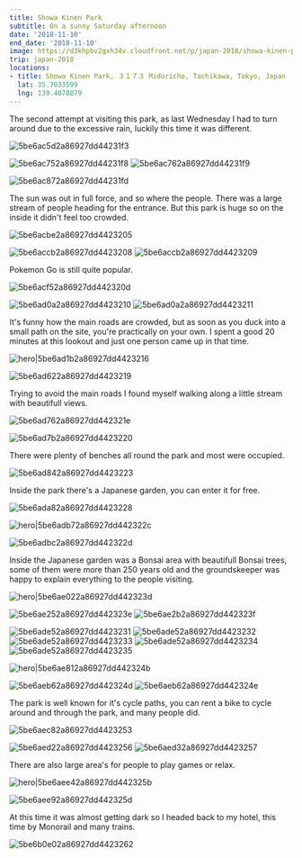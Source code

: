 ```yaml
---
title: Showa Kinen Park
subtitle: On a sunny Saturday afternoon
date: '2018-11-10'
end_date: '2018-11-10'
image: https://d3khpbv2gxh34v.cloudfront.net/p/japan-2018/showa-kinen-park/5be6af562a86927dd442325f.jpg
trip: japan-2018
locations:
- title: Showa Kinen Park, ３１７３ Midoricho, Tachikawa, Tokyo, Japan
  lat: 35.7033599
  lng: 139.4078879
---
```


The second attempt at visiting this park, as last Wednesday I had to turn around due to the excessive rain, luckily this time it was different.

![5be6ac5d2a86927dd44231f3](https://d3khpbv2gxh34v.cloudfront.net/p/japan-2018/showa-kinen-park/5be6ac662a86927dd44231f5.jpg "1.5")

![5be6ac752a86927dd44231f8](https://d3khpbv2gxh34v.cloudfront.net/p/japan-2018/showa-kinen-park/5be6ac7d2a86927dd44231fa.jpg "1.48")
![5be6ac762a86927dd44231f9](https://d3khpbv2gxh34v.cloudfront.net/p/japan-2018/showa-kinen-park/5be6ac852a86927dd44231fc.jpg "1.5")

![5be6ac872a86927dd44231fd](https://d3khpbv2gxh34v.cloudfront.net/p/japan-2018/showa-kinen-park/5be6ac8a2a86927dd44231fe.jpg "1.541")

The sun was out in full force, and so where the people. There was a large stream of people heading for the entrance. But this park is huge so on the inside it didn't feel too crowded.

![5be6acbe2a86927dd4423205](https://d3khpbv2gxh34v.cloudfront.net/p/japan-2018/showa-kinen-park/5be6acc62a86927dd4423207.jpg "1.5")

![5be6accb2a86927dd4423208](https://d3khpbv2gxh34v.cloudfront.net/p/japan-2018/showa-kinen-park/5be6ad1a2a86927dd4423215.jpg "1.5")
![5be6accb2a86927dd4423209](https://d3khpbv2gxh34v.cloudfront.net/p/japan-2018/showa-kinen-park/5be6acd12a86927dd442320b.jpg "1.5")

Pokemon Go is still quite popular.

![5be6acf52a86927dd442320d](https://d3khpbv2gxh34v.cloudfront.net/p/japan-2018/showa-kinen-park/5be6acfc2a86927dd442320f.jpg "1.5")

![5be6ad0a2a86927dd4423210](https://d3khpbv2gxh34v.cloudfront.net/p/japan-2018/showa-kinen-park/5be6ad1b2a86927dd4423217.jpg "1.5")
![5be6ad0a2a86927dd4423211](https://d3khpbv2gxh34v.cloudfront.net/p/japan-2018/showa-kinen-park/5be6ad142a86927dd4423214.jpg "1.5")

It's funny how the main roads are crowded, but as soon as you duck into a small path on the site, you're practically on your own. I spent a good 20 minutes at this lookout and just one person came up in that time.

![hero|5be6ad1b2a86927dd4423216](https://d3khpbv2gxh34v.cloudfront.net/p/japan-2018/showa-kinen-park/5be6ad1b2a86927dd4423216.jpg "1.5")

![5be6ad622a86927dd4423219](https://d3khpbv2gxh34v.cloudfront.net/p/japan-2018/showa-kinen-park/5be6ad682a86927dd442321a.jpg "1.5")

Trying to avoid the main roads I found myself walking along a little stream with beautifull views.

![5be6ad762a86927dd442321e](https://d3khpbv2gxh34v.cloudfront.net/p/japan-2018/showa-kinen-park/5be6ad7a2a86927dd442321f.jpg "1.5")

![5be6ad7b2a86927dd4423220](https://d3khpbv2gxh34v.cloudfront.net/p/japan-2018/showa-kinen-park/5be6ad8a2a86927dd4423225.jpg "1.5")

There were plenty of benches all round the park and most were occupied.

![5be6ad842a86927dd4423223](https://d3khpbv2gxh34v.cloudfront.net/p/japan-2018/showa-kinen-park/5be6ad882a86927dd4423224.jpg "1.5")

Inside the park there's a Japanese garden, you can enter it for free.

![5be6ada82a86927dd4423228](https://d3khpbv2gxh34v.cloudfront.net/p/japan-2018/showa-kinen-park/5be6adb02a86927dd442322a.jpg "1.5")

![hero|5be6adb72a86927dd442322c](https://d3khpbv2gxh34v.cloudfront.net/p/japan-2018/showa-kinen-park/5be6adb72a86927dd442322c.jpg "1.5")

![5be6adbc2a86927dd442322d](https://d3khpbv2gxh34v.cloudfront.net/p/japan-2018/showa-kinen-park/5be6adcc2a86927dd4423230.jpg "1.5")

Inside the Japanese garden was a Bonsai area with beautifull Bonsai trees, some of them were more than 250 years old and the groundskeeper was happy to explain everything to the people visiting.

![hero|5be6ae022a86927dd442323d](https://d3khpbv2gxh34v.cloudfront.net/p/japan-2018/showa-kinen-park/5be6ae022a86927dd442323d.jpg "2.281")

![5be6ae252a86927dd442323e](https://d3khpbv2gxh34v.cloudfront.net/p/japan-2018/showa-kinen-park/5be6ae2c2a86927dd4423240.jpg "1.5")
![5be6ae2b2a86927dd442323f](https://d3khpbv2gxh34v.cloudfront.net/p/japan-2018/showa-kinen-park/5be6ae312a86927dd4423242.jpg "0.639")

![5be6ade52a86927dd4423231](https://d3khpbv2gxh34v.cloudfront.net/p/japan-2018/showa-kinen-park/5be6ade92a86927dd4423236.jpg "1.5")
![5be6ade52a86927dd4423232](https://d3khpbv2gxh34v.cloudfront.net/p/japan-2018/showa-kinen-park/5be6adec2a86927dd442323a.jpg "1.5")
![5be6ade52a86927dd4423233](https://d3khpbv2gxh34v.cloudfront.net/p/japan-2018/showa-kinen-park/5be6adec2a86927dd4423239.jpg "1.5")
![5be6ade52a86927dd4423234](https://d3khpbv2gxh34v.cloudfront.net/p/japan-2018/showa-kinen-park/5be6adea2a86927dd4423237.jpg "1.5")
![5be6ade52a86927dd4423235](https://d3khpbv2gxh34v.cloudfront.net/p/japan-2018/showa-kinen-park/5be6adeb2a86927dd4423238.jpg "1.5")

![hero|5be6ae812a86927dd442324b](https://d3khpbv2gxh34v.cloudfront.net/p/japan-2018/showa-kinen-park/5be6ae812a86927dd442324b.jpg "1.464")

![5be6aeb62a86927dd442324d](https://d3khpbv2gxh34v.cloudfront.net/p/japan-2018/showa-kinen-park/5be6aec22a86927dd4423251.jpg "1.5")
![5be6aeb62a86927dd442324e](https://d3khpbv2gxh34v.cloudfront.net/p/japan-2018/showa-kinen-park/5be6aebf2a86927dd442324f.jpg "1.5")

The park is well known for it's cycle paths, you can rent a bike to cycle around and through the park, and many people did.

![5be6aec82a86927dd4423253](https://d3khpbv2gxh34v.cloudfront.net/p/japan-2018/showa-kinen-park/5be6aed02a86927dd4423255.jpg "1.5")

![5be6aed22a86927dd4423256](https://d3khpbv2gxh34v.cloudfront.net/p/japan-2018/showa-kinen-park/5be6aeda2a86927dd4423258.jpg "1.5")
![5be6aed32a86927dd4423257](https://d3khpbv2gxh34v.cloudfront.net/p/japan-2018/showa-kinen-park/5be6aedb2a86927dd4423259.jpg "0.629")

There are also large area's for people to play games or relax.

![hero|5be6aee42a86927dd442325b](https://d3khpbv2gxh34v.cloudfront.net/p/japan-2018/showa-kinen-park/5be6aee42a86927dd442325b.jpg "1.52")

![5be6aee92a86927dd442325d](https://d3khpbv2gxh34v.cloudfront.net/p/japan-2018/showa-kinen-park/5be6aeeb2a86927dd442325e.jpg "2.044")

At this time it was almost getting dark so I headed back to my hotel, this time by  Monorail and many trains.

![5be6b0e02a86927dd4423262](https://d3khpbv2gxh34v.cloudfront.net/p/japan-2018/showa-kinen-park/5be6b0e62a86927dd4423263.jpg "1.5")

